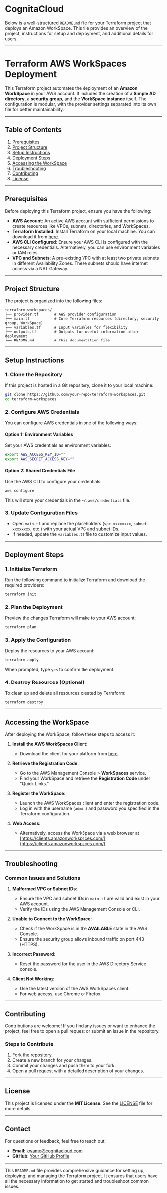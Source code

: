 # CognitaCloud

Below is a well-structured `README.md` file for your Terraform project that deploys an Amazon WorkSpace. This file provides an overview of the project, instructions for setup and deployment, and additional details for users.

---

# **Terraform AWS WorkSpaces Deployment**

This Terraform project automates the deployment of an **Amazon WorkSpace** in your AWS account. It includes the creation of a **Simple AD directory**, a **security group**, and the **WorkSpace instance** itself. The configuration is modular, with the provider settings separated into its own file for better maintainability.

---

## **Table of Contents**

1. [Prerequisites](#prerequisites)
2. [Project Structure](#project-structure)
3. [Setup Instructions](#setup-instructions)
4. [Deployment Steps](#deployment-steps)
5. [Accessing the WorkSpace](#accessing-the-workspace)
6. [Troubleshooting](#troubleshooting)
7. [Contributing](#contributing)
8. [License](#license)

---

## **Prerequisites**

Before deploying this Terraform project, ensure you have the following:

- **AWS Account**: An active AWS account with sufficient permissions to create resources like VPCs, subnets, directories, and WorkSpaces.
- **Terraform Installed**: Install Terraform on your local machine. You can download it from [here](https://www.terraform.io/downloads.html).
- **AWS CLI Configured**: Ensure your AWS CLI is configured with the necessary credentials. Alternatively, you can use environment variables or IAM roles.
- **VPC and Subnets**: A pre-existing VPC with at least two private subnets in different Availability Zones. These subnets should have internet access via a NAT Gateway.

---

## **Project Structure**

The project is organized into the following files:

```
terraform-workspaces/
├── provider.tf       # AWS provider configuration
├── main.tf           # Core Terraform resources (directory, security group, WorkSpace)
├── variables.tf      # Input variables for flexibility
├── outputs.tf        # Outputs for useful information after deployment
└── README.md         # This documentation file
```

---

## **Setup Instructions**

### 1. Clone the Repository

If this project is hosted in a Git repository, clone it to your local machine:

```bash
git clone https://github.com/your-repo/terraform-workspaces.git
cd terraform-workspaces
```

### 2. Configure AWS Credentials

You can configure AWS credentials in one of the following ways:

#### Option 1: Environment Variables
Set your AWS credentials as environment variables:

```bash
export AWS_ACCESS_KEY_ID=""
export AWS_SECRET_ACCESS_KEY=""
```

#### Option 2: Shared Credentials File
Use the AWS CLI to configure your credentials:

```bash
aws configure
```

This will store your credentials in the `~/.aws/credentials` file.

### 3. Update Configuration Files

- Open `main.tf` and replace the placeholders (`vpc-xxxxxxxx`, `subnet-xxxxxxxx`, etc.) with your actual VPC and subnet IDs.
- If needed, update the `variables.tf` file to customize input values.

---

## **Deployment Steps**

### 1. Initialize Terraform

Run the following command to initialize Terraform and download the required providers:

```bash
terraform init
```

### 2. Plan the Deployment

Preview the changes Terraform will make to your AWS account:

```bash
terraform plan
```

### 3. Apply the Configuration

Deploy the resources to your AWS account:

```bash
terraform apply
```

When prompted, type `yes` to confirm the deployment.

### 4. Destroy Resources (Optional)

To clean up and delete all resources created by Terraform:

```bash
terraform destroy
```

---

## **Accessing the WorkSpace**

After deploying the WorkSpace, follow these steps to access it:

1. **Install the AWS WorkSpaces Client**:
   - Download the client for your platform from [here](https://clients.amazonworkspaces.com/).

2. **Retrieve the Registration Code**:
   - Go to the AWS Management Console > **WorkSpaces** service.
   - Find your WorkSpace and retrieve the **Registration Code** under "Quick Links."

3. **Register the WorkSpace**:
   - Launch the AWS WorkSpaces client and enter the registration code.
   - Log in with the username (`admin`) and password you specified in the Terraform configuration.

4. **Web Access**:
   - Alternatively, access the WorkSpace via a web browser at [https://clients.amazonworkspaces.com/](https://clients.amazonworkspaces.com/).

---

## **Troubleshooting**

### Common Issues and Solutions

1. **Malformed VPC or Subnet IDs**:
   - Ensure the VPC and subnet IDs in `main.tf` are valid and exist in your AWS account.
   - Verify the IDs using the AWS Management Console or CLI.

2. **Unable to Connect to the WorkSpace**:
   - Check if the WorkSpace is in the **AVAILABLE** state in the AWS Console.
   - Ensure the security group allows inbound traffic on port 443 (HTTPS).

3. **Incorrect Password**:
   - Reset the password for the user in the AWS Directory Service console.

4. **Client Not Working**:
   - Use the latest version of the AWS WorkSpaces client.
   - For web access, use Chrome or Firefox.

---

## **Contributing**

Contributions are welcome! If you find any issues or want to enhance the project, feel free to open a pull request or submit an issue in the repository.

### Steps to Contribute

1. Fork the repository.
2. Create a new branch for your changes.
3. Commit your changes and push them to your fork.
4. Open a pull request with a detailed description of your changes.

---

## **License**

This project is licensed under the **MIT License**. See the [LICENSE](LICENSE) file for more details.

---

## **Contact**

For questions or feedback, feel free to reach out:

- **Email**: kwame@cognitacloud.com
- **GitHub**: [Your GitHub Profile](https://github.com/your-profile)

---

This `README.md` file provides comprehensive guidance for setting up, deploying, and managing the Terraform project. It ensures that users have all the necessary information to get started and troubleshoot common issues.